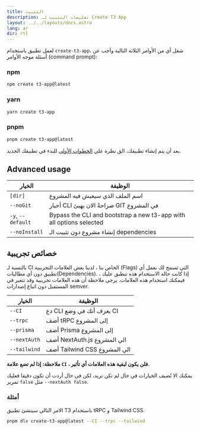 ```yaml
---
title: التثبيت
description: تعليمات التثبيت لـ Create T3 App
layout: ../../layouts/docs.astro
lang: ar
dir: rtl
---
```


لعمل تطبيق باستخدام `create-t3-app`، شغل أي من الأوامر الثلاثة التالية وأجب عن أسئلة موجه الأوامر (command prompt):

### npm

```bash
npm create t3-app@latest
```

### yarn

```bash
yarn create t3-app
```

### pnpm

```bash
pnpm create t3-app@latest
```

بعد أن يتم إنشاء تطبيقك، الق نظرة علي [الخطوات الأولى](/en/usage/first-steps) للبدء في تطبيقك الجديد.

## Advanced usage

| الخيار            | الوظيفة                                                             |
| ----------------- | ------------------------------------------------------------------- |
| `[dir]`           | اسم الملف الذي سيعيش فيه المشروع                                    |
| `--noGit`         | أخبار CLI صراحةً الان يهيئ GIT في المشروع                           |
| `-y`, `--default` | Bypass the CLI and bootstrap a new t3-app with all options selected |
| `--noInstall`     | إنشاء مشروع دون تثبيت الـ dependencies                              |

## خصائص تجريبية

بالنسبة لـ CI الخاص بنا ، لدينا بعض العلامات التجريبية (Flags) التي تسمح لك بعمل أي تطبيق دون أي مطالبات(Dependencies). إذا كانت حالة الاستخدام هذه تنطبق عليك ، فيمكنك استخدام هذه العلامات. يرجى ملاحظة أن هذه العلامات تجريبية وقد تتغير في المستقبل دون اتباع إصدارات semver.

| الخيار       | الوظيفة                      |
| ------------ | ---------------------------- |
| `--CI`       | دع CLI يعرف أنك في وضع CI    |
| `--trpc`     | أضف tRPC إلى المشروع         |
| `--prisma`   | أضف Prisma إلى المشروع       |
| `--nextAuth` | أضف NextAuth.js الي المشروع  |
| `--tailwind` | أضف Tailwind CSS الي المشروع |

**ملاحظة: إذا لم تضع علامة `CI` ، فلن يكون لبقية هذه العلامات أي تأثير.**

يمكنك الا تُضيف الخيارات  في حال لم تكن تريد، لكن في حال أردت أن تكون دقيقا فعليك تمرير `false` مثل `--nextAuth false`.

### أمثلة

الامر التالي سينشئ تطبيق T3 باستخدام tRPC و Tailwind CSS.

```bash
pnpm dlx create-t3-app@latest --CI --trpc --tailwind
```


